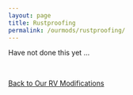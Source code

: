 ```yaml
---
layout: page
title: Rustproofing
permalink: /ourmods/rustproofing/
---
```


Have not done this yet ...

<br>

[Back to Our RV Modifications](/ourmods/)

